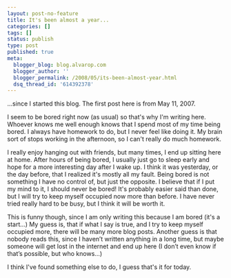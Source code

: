 ```yaml
---
layout: post-no-feature
title: It's been almost a year...
categories: []
tags: []
status: publish
type: post
published: true
meta:
  blogger_blog: blog.alvarop.com
  blogger_author: ''
  blogger_permalink: /2008/05/its-been-almost-year.html
  dsq_thread_id: '614392378'
---
```

...since I started this blog. The first post here is from May 11, 2007.

I seem to be bored right now (as usual) so that's why I'm writing here. Whoever knows me well enough knows that I spend most of my time being bored. I always have homework to do, but I never feel like doing it. My brain sort of stops working in the afternoon, so I can't really do much homework.

I really enjoy hanging out with friends, but many times, I end up sitting here at home. After hours of being bored, I usually just go to sleep early and hope for a more interesting day after I wake up. I think it was yesterday, or the day before, that I realized it's mostly all my fault. Being bored is not something I have no control of, but just the opposite. I believe that if I put my mind to it, I should never be bored! It's probably easier said than done, but I will try to keep myself occupied now more than before. I have never tried really hard to be busy, but I think it will be worth it.

This is funny though, since I am only writing this because I am bored (it's a start...) My guess is, that if what I say is true, and I try to keep myself occupied more, there will be many more blog posts. Another guess is that nobody reads this, since I haven’t written anything in a long time, but maybe someone will get lost in the internet and end up here (I don’t even know if that’s possible, but who knows…)

I think I've found something else to do, I guess that's it for today.

